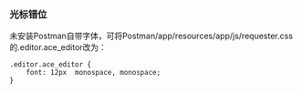 ### 光标错位
未安装Postman自带字体，可将Postman/app/resources/app/js/requester.css的.editor.ace_editor改为：
```
.editor.ace_editor {
    font: 12px  monospace, monospace; 
}
```